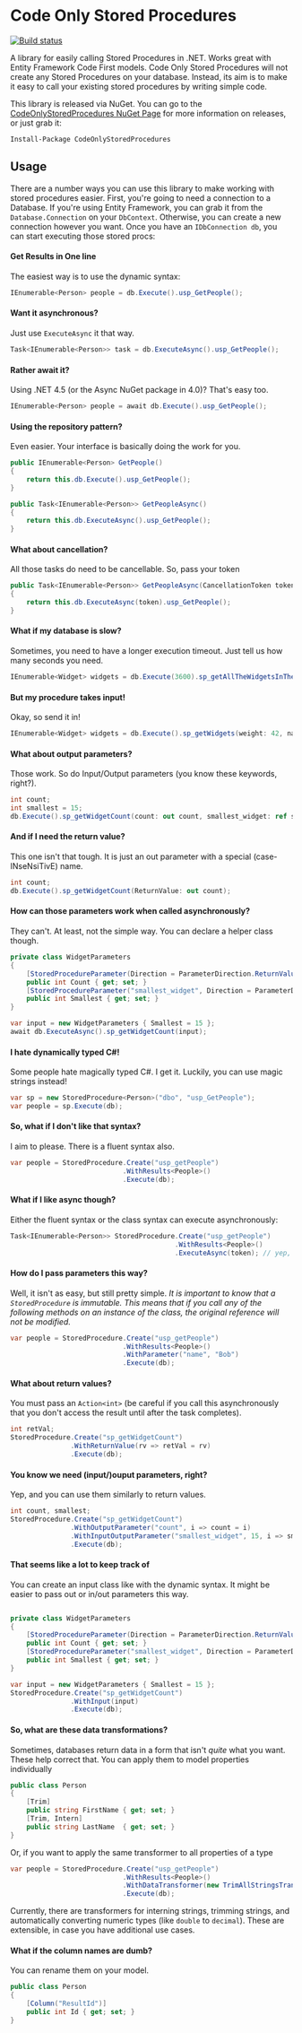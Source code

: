 # Code Only Stored Procedures
[![Build status](https://ci.appveyor.com/api/projects/status/j9beupy3qo611kkc/branch/master?svg=true)](https://ci.appveyor.com/project/abe545/codeonlystoredprocedures/branch/master)

A library for easily calling Stored Procedures in .NET. Works great with Entity Framework Code First models. 
Code Only Stored Procedures will not create any Stored Procedures on your database. Instead, its aim is to make it easy to call your existing stored procedures by writing simple code.

This library is released via NuGet. You can go to the [CodeOnlyStoredProcedures NuGet Page](https://www.nuget.org/packages/CodeOnlyStoredProcedures) for more information on releases, or just grab it:

```
Install-Package CodeOnlyStoredProcedures
```

## Usage
There are a number ways you can use this library to make working with stored procedures easier. First, you're going to need a connection to a Database. If you're using Entity Framework, you can grab it from the `Database.Connection` on your `DbContext`. Otherwise, you can create a new connection however you want. Once you have an `IDbConnection db`, you can start executing those stored procs:

#### Get Results in One line
The easiest way is to use the dynamic syntax:

```cs
IEnumerable<Person> people = db.Execute().usp_GetPeople();
```

#### Want it asynchronous?
Just use `ExecuteAsync` it that way.

```cs
Task<IEnumerable<Person>> task = db.ExecuteAsync().usp_GetPeople();
```

#### Rather await it?
Using .NET 4.5 (or the Async NuGet package in 4.0)? That's easy too.

```cs
IEnumerable<Person> people = await db.Execute().usp_GetPeople();
```

#### Using the repository pattern?
Even easier. Your interface is basically doing the work for you.

```cs
public IEnumerable<Person> GetPeople()
{
    return this.db.Execute().usp_GetPeople();
}

public Task<IEnumerable<Person>> GetPeopleAsync()
{
    return this.db.ExecuteAsync().usp_GetPeople();
}
```

#### What about cancellation?
All those tasks do need to be cancellable. So, pass your token

```cs
public Task<IEnumerable<Person>> GetPeopleAsync(CancellationToken token)
{
    return this.db.ExecuteAsync(token).usp_GetPeople();
}
```

#### What if my database is slow?
Sometimes, you need to have a longer execution timeout. Just tell us how many seconds you need.

```cs
IEnumerable<Widget> widgets = db.Execute(3600).sp_getAllTheWidgetsInTheWorld();
```

#### But my procedure takes input!
Okay, so send it in!

```cs
IEnumerable<Widget> widgets = db.Execute().sp_getWidgets(weight: 42, name: "Frob");
```

#### What about output parameters?
Those work. So do Input/Output parameters (you know these keywords, right?).

```cs
int count;
int smallest = 15;
db.Execute().sp_getWidgetCount(count: out count, smallest_widget: ref smallest);
```

#### And if I need the return value?
This one isn't that tough. It is just an out parameter with a special (case-INseNsiTivE) name.

```cs
int count;
db.Execute().sp_getWidgetCount(ReturnValue: out count);
```

#### How can those parameters work when called asynchronously?
They can't. At least, not the simple way. You can declare a helper class though.

```cs
private class WidgetParameters
{
    [StoredProcedureParameter(Direction = ParameterDirection.ReturnValue)]
    public int Count { get; set; }
    [StoredProcedureParameter("smallest_widget", Direction = ParameterDirection.ReturnValue)]
    public int Smallest { get; set; }
}

var input = new WidgetParameters { Smallest = 15 };
await db.ExecuteAsync().sp_getWidgetCount(input);
```

#### I hate dynamically typed C#!
Some people hate magically typed C#. I get it. Luckily, you can use magic strings instead!

```cs
var sp = new StoredProcedure<Person>("dbo", "usp_GetPeople");
var people = sp.Execute(db);
```

#### So, what if I don't like that syntax?
I aim to please. There is a fluent syntax also.

```cs
var people = StoredProcedure.Create("usp_getPeople")
                            .WithResults<People>()
                            .Execute(db);
```

#### What if I like async though?
Either the fluent syntax or the class syntax can execute asynchronously:

```cs
Task<IEnumerable<Person>> StoredProcedure.Create("usp_getPeople")
                                         .WithResults<People>()
                                         .ExecuteAsync(token); // yep, you an cancel it!
```

#### How do I pass parameters this way?
Well, it isn't as easy, but still pretty simple.
_It is important to know that a `StoredProcedure` is immutable. This means that if you call any of the following methods on an instance of the class, the original reference will not be modified._

```cs
var people = StoredProcedure.Create("usp_getPeople")
                            .WithResults<People>()
                            .WithParameter("name", "Bob")
                            .Execute(db);
```

#### What about return values?
You must pass an `Action<int>` (be careful if you call this asynchronously that you don't access the result until after the task completes).
```cs
int retVal;
StoredProcedure.Create("sp_getWidgetCount")
               .WithReturnValue(rv => retVal = rv)
               .Execute(db);
```

#### You know we need (input/)ouput parameters, right?
Yep, and you can use them similarly to return values.

```cs
int count, smallest;
StoredProcedure.Create("sp_getWidgetCount")
               .WithOutputParameter("count", i => count = i)
               .WithInputOutputParameter("smallest_widget", 15, i => smallest = i)
               .Execute(db);
```

#### That seems like a lot to keep track of
You can create an input class like with the dynamic syntax. It might be easier to pass out or in/out parameters this way.

```cs

private class WidgetParameters
{
    [StoredProcedureParameter(Direction = ParameterDirection.ReturnValue)]
    public int Count { get; set; }
    [StoredProcedureParameter("smallest_widget", Direction = ParameterDirection.ReturnValue)]
    public int Smallest { get; set; }
}

var input = new WidgetParameters { Smallest = 15 };
StoredProcedure.Create("sp_getWidgetCount")
               .WithInput(input)
               .Execute(db);
```

#### So, what are these data transformations?
Sometimes, databases return data in a form that isn't _quite_ what you want. These help correct that.
You can apply them to model properties individually

```cs
public class Person
{
    [Trim]
    public string FirstName { get; set; }
    [Trim, Intern]
    public string LastName  { get; set; }
}
```

Or, if you want to apply the same transformer to all properties of a type

```cs
var people = StoredProcedure.Create("usp_getPeople")
                            .WithResults<People>()
                            .WithDataTransformer(new TrimAllStringsTransformer())
                            .Execute(db);
```

Currently, there are transformers for interning strings, trimming strings, and automatically converting numeric types (like `double` to `decimal`). These are extensible, in case you have additional use cases.

#### What if the column names are dumb?
You can rename them on your model.

```cs
public class Person
{
    [Column("ResultId")]
    public int Id { get; set; }
}
```
